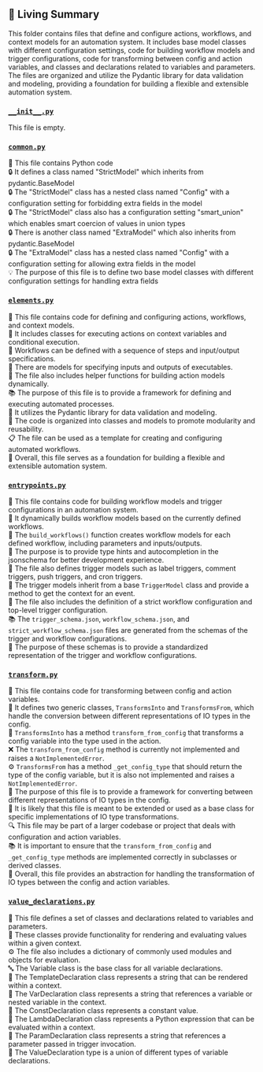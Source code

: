 

<!-- Living README Summary -->
## 🌳 Living Summary

This folder contains files that define and configure actions, workflows, and context models for an automation system. It includes base model classes with different configuration settings, code for building workflow models and trigger configurations, code for transforming between config and action variables, and classes and declarations related to variables and parameters. The files are organized and utilize the Pydantic library for data validation and modeling, providing a foundation for building a flexible and extensible automation system.


### [`__init__.py`](https://github.com/raphael-francis/AutoPR-internal/blob/abf8a94706cbed9949282f3ad09945acb09227e5/./autopr/models/config/__init__.py)

This file is empty.  


### [`common.py`](https://github.com/raphael-francis/AutoPR-internal/blob/abf8a94706cbed9949282f3ad09945acb09227e5/./autopr/models/config/common.py)

📄 This file contains Python code  
🔒 It defines a class named "StrictModel" which inherits from pydantic.BaseModel  
🔒 The "StrictModel" class has a nested class named "Config" with a configuration setting for forbidding extra fields in the model  
🔒 The "StrictModel" class also has a configuration setting "smart_union" which enables smart coercion of values in union types  
🔒 There is another class named "ExtraModel" which also inherits from pydantic.BaseModel  
🔒 The "ExtraModel" class has a nested class named "Config" with a configuration setting for allowing extra fields in the model  
💡 The purpose of this file is to define two base model classes with different configuration settings for handling extra fields  


### [`elements.py`](https://github.com/raphael-francis/AutoPR-internal/blob/abf8a94706cbed9949282f3ad09945acb09227e5/./autopr/models/config/elements.py)

📝 This file contains code for defining and configuring actions, workflows, and context models.  
🧩 It includes classes for executing actions on context variables and conditional execution.  
🔄 Workflows can be defined with a sequence of steps and input/output specifications.  
🔧 There are models for specifying inputs and outputs of executables.  
📌 The file also includes helper functions for building action models dynamically.  
📚 The purpose of this file is to provide a framework for defining and executing automated processes.  
🧰 It utilizes the Pydantic library for data validation and modeling.  
🔧 The code is organized into classes and models to promote modularity and reusability.  
📋 The file can be used as a template for creating and configuring automated workflows.  
🚀 Overall, this file serves as a foundation for building a flexible and extensible automation system.  


### [`entrypoints.py`](https://github.com/raphael-francis/AutoPR-internal/blob/abf8a94706cbed9949282f3ad09945acb09227e5/./autopr/models/config/entrypoints.py)

📄 This file contains code for building workflow models and trigger configurations in an automation system.   
🔧 It dynamically builds workflow models based on the currently defined workflows.  
🔄 The `build_workflows()` function creates workflow models for each defined workflow, including parameters and inputs/outputs.  
🎯 The purpose is to provide type hints and autocompletion in the jsonschema for better development experience.  
🔀 The file also defines trigger models such as label triggers, comment triggers, push triggers, and cron triggers.  
🔗 The trigger models inherit from a base `TriggerModel` class and provide a method to get the context for an event.  
📝 The file also includes the definition of a strict workflow configuration and top-level trigger configuration.  
📚 The `trigger_schema.json`, `workflow_schema.json`, and `strict_workflow_schema.json` files are generated from the schemas of the trigger and workflow configurations.  
📝 The purpose of these schemas is to provide a standardized representation of the trigger and workflow configurations.  


### [`transform.py`](https://github.com/raphael-francis/AutoPR-internal/blob/abf8a94706cbed9949282f3ad09945acb09227e5/./autopr/models/config/transform.py)

📄 This file contains code for transforming between config and action variables.  
🔄 It defines two generic classes, `TransformsInto` and `TransformsFrom`, which handle the conversion between different representations of IO types in the config.  
🔀 `TransformsInto` has a method `transform_from_config` that transforms a config variable into the type used in the action.  
❌ The `transform_from_config` method is currently not implemented and raises a `NotImplementedError`.  
⚙️ `TransformsFrom` has a method `_get_config_type` that should return the type of the config variable, but it is also not implemented and raises a `NotImplementedError`.  
📝 The purpose of this file is to provide a framework for converting between different representations of IO types in the config.  
🔧 It is likely that this file is meant to be extended or used as a base class for specific implementations of IO type transformations.  
🔍 This file may be part of a larger codebase or project that deals with configuration and action variables.  
📚 It is important to ensure that the `transform_from_config` and `_get_config_type` methods are implemented correctly in subclasses or derived classes.  
🔧 Overall, this file provides an abstraction for handling the transformation of IO types between the config and action variables.  


### [`value_declarations.py`](https://github.com/raphael-francis/AutoPR-internal/blob/abf8a94706cbed9949282f3ad09945acb09227e5/./autopr/models/config/value_declarations.py)

📄 This file defines a set of classes and declarations related to variables and parameters.  
📝 These classes provide functionality for rendering and evaluating values within a given context.  
⚙️ The file also includes a dictionary of commonly used modules and objects for evaluation.  
🔤 The Variable class is the base class for all variable declarations.  
📝 The TemplateDeclaration class represents a string that can be rendered within a context.  
🔀 The VarDeclaration class represents a string that references a variable or nested variable in the context.  
🔢 The ConstDeclaration class represents a constant value.  
🐍 The LambdaDeclaration class represents a Python expression that can be evaluated within a context.  
🔑 The ParamDeclaration class represents a string that references a parameter passed in trigger invocation.  
🔀 The ValueDeclaration type is a union of different types of variable declarations.  

<!-- Living README Summary -->